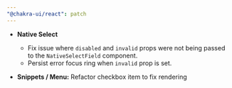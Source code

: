 ```yaml
---
"@chakra-ui/react": patch
---
```


- **Native Select**

  - Fix issue where `disabled` and `invalid` props were not being passed to the
    `NativeSelectField` component.
  - Persist error focus ring when `invalid` prop is set.

- **Snippets / Menu:** Refactor checkbox item to fix rendering
